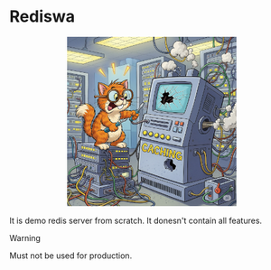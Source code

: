 # Rediswa

<p align="center">
<img src="meme.png" alt="meme" width="300" />
</p>

It is demo redis server from scratch. It donesn't contain all features.

> [!warning]
> Must not be used for production.

